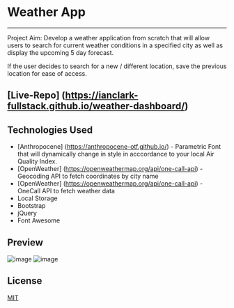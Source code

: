 # Weather App 
---
Project Aim: Develop a weather application from scratch that will allow users to search for current weather conditions in a specified city as well as display the upcoming 5 day forecast. 

If the user decides to search for a new / different location, save the previous location for ease of access. 

[Live-Repo] (https://ianclark-fullstack.github.io/weather-dashboard/)
---
## Technologies Used 
* [Anthropocene] (https://anthropocene-otf.github.io/) - Parametric Font that will dynamically change in style in acccordance to your local Air Quality Index. 
* [OpenWeather] (https://openweathermap.org/api/one-call-api) - Geocoding API to fetch coordinates by city name 
* [OpenWeather] (https://openweathermap.org/api/one-call-api) - OneCall API to fetch weather data
* Local Storage 
* Bootstrap
* jQuery 
* Font Awesome 

## Preview 

![image](https://user-images.githubusercontent.com/90655370/137425770-879f6e14-37f5-421b-84de-87db3c372213.png)
![image](https://user-images.githubusercontent.com/90655370/137425892-6c4b1b44-abdb-4968-a125-ca03ffa331aa.png)

## License
[MIT](https://github.com/IanClark-fullStack/weather-dashboard#:~:text=4%20days%20ago-,LICENSE,-Created%20License)
